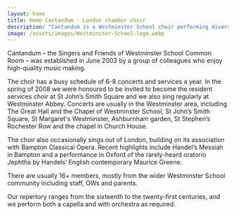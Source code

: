 ```yaml
---
layout: home
title: Home Cantandum - London chamber choir
description: "Cantandum is a Westminster School choir performing diverse music from the 16th to 21st centuries at concerts and services in London and beyond."
image: /assets/images/Westminster-School-logo.webp
---
```


Cantandum – the Singers and Friends of Westminster School Common Room – was established in June 2003 by a group of colleagues who enjoy high-quality music making.

The choir has a busy schedule of 6-8 concerts and services a year.  In the spring of 2008 we were honoured to be invited to become the resident services choir at St John’s Smith Square and we also sing regularly at Westminster Abbey.  Concerts are usually in the Westminster area, including The Great Hall and the Chapel of Westminster School, St John’s Smith Square, St Margaret's Westminster,  Ashburnham garden, St Stephen’s Rochester Row and the chapel in Church House.

The choir also occasionally sings out of London, building on its association with Bampton Classical Opera.  Recent highlights include Handel’s Messiah in Bampton and a performance in Oxford of the rarely-heard oratorio Jephtha by Handels’ English contemporary Maurice Greene.

There are usually 16+ members, mostly from the wider Westminster School community including staff, OWs and parents.

Our repertory ranges from the sixteenth to the twenty-first centuries, and we perform both a capella and with orchestra as required.


